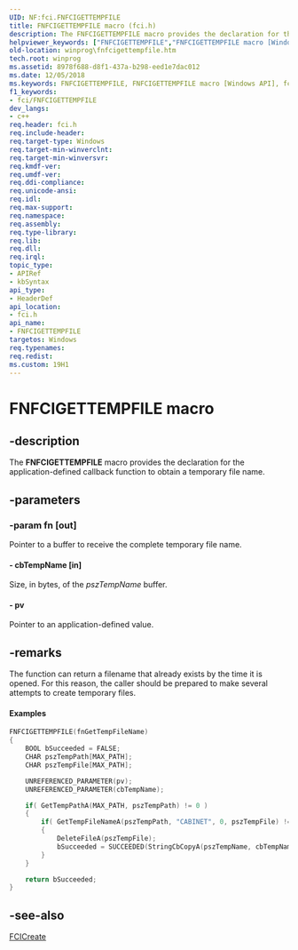 ```yaml
---
UID: NF:fci.FNFCIGETTEMPFILE
title: FNFCIGETTEMPFILE macro (fci.h)
description: The FNFCIGETTEMPFILE macro provides the declaration for the application-defined callback function to obtain a temporary file name.
helpviewer_keywords: ["FNFCIGETTEMPFILE","FNFCIGETTEMPFILE macro [Windows API]","fci/FNFCIGETTEMPFILE","winprog.fnfcigettempfile"]
old-location: winprog\fnfcigettempfile.htm
tech.root: winprog
ms.assetid: 8978f688-d8f1-437a-b298-eed1e7dac012
ms.date: 12/05/2018
ms.keywords: FNFCIGETTEMPFILE, FNFCIGETTEMPFILE macro [Windows API], fci/FNFCIGETTEMPFILE, winprog.fnfcigettempfile
f1_keywords:
- fci/FNFCIGETTEMPFILE
dev_langs:
- c++
req.header: fci.h
req.include-header: 
req.target-type: Windows
req.target-min-winverclnt: 
req.target-min-winversvr: 
req.kmdf-ver: 
req.umdf-ver: 
req.ddi-compliance: 
req.unicode-ansi: 
req.idl: 
req.max-support: 
req.namespace: 
req.assembly: 
req.type-library: 
req.lib: 
req.dll: 
req.irql: 
topic_type:
- APIRef
- kbSyntax
api_type:
- HeaderDef
api_location:
- fci.h
api_name:
- FNFCIGETTEMPFILE
targetos: Windows
req.typenames: 
req.redist: 
ms.custom: 19H1
---
```


# FNFCIGETTEMPFILE macro


## -description


The <b>FNFCIGETTEMPFILE</b> macro provides the declaration for the application-defined callback function to obtain a temporary file name.


## -parameters




### -param fn [out]

Pointer to a buffer to receive the complete temporary file name.


#### - cbTempName [in]

 Size, in bytes, of the <i>pszTempName</i> buffer.


#### - pv

Pointer to an application-defined value.


## -remarks



The function can return a filename that already exists by the time it is opened. For this reason, the caller should be prepared to make several attempts to create temporary files.


#### Examples


```cpp
FNFCIGETTEMPFILE(fnGetTempFileName)
{
    BOOL bSucceeded = FALSE;
    CHAR pszTempPath[MAX_PATH];
    CHAR pszTempFile[MAX_PATH];

    UNREFERENCED_PARAMETER(pv);
    UNREFERENCED_PARAMETER(cbTempName);

    if( GetTempPathA(MAX_PATH, pszTempPath) != 0 )
    {
        if( GetTempFileNameA(pszTempPath, "CABINET", 0, pszTempFile) != 0 )
        {
            DeleteFileA(pszTempFile);
            bSucceeded = SUCCEEDED(StringCbCopyA(pszTempName, cbTempName, pszTempFile));
        }
    }

    return bSucceeded;
}

```





## -see-also




<a href="https://docs.microsoft.com/windows/desktop/api/fci/nf-fci-fcicreate">FCICreate</a>
 

 

